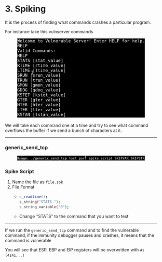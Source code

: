 # 3. Spiking

It is the process of finding what commands crashes a particular program.

For instance take this vulnserver commands&#x20;

<figure><img src="../../../../../../.gitbook/assets/image (38).png" alt=""><figcaption></figcaption></figure>

We will take each command one at a time and try to see what command overflows the buffer if we send a bunch of characters at it.

***

### generic\_send\_tcp

<figure><img src="../../../../../../.gitbook/assets/image (65).png" alt=""><figcaption></figcaption></figure>

### Spike Script

1. Name the file as `file.spk`
2. File Format
   * ```bash
     s_readline();
     s_string("STATS ");
     s_string_variable("0");
     ```
   * Change "STATS" to the command that you want to test

***

If we run the `generic_send_tcp` command and to find the vulnerable command, if the immunity debugger pauses and crashes, it means that the command is vulnerable

You will see that ESP, EBP and EIP registers will be overwritten with `As (4141...)`
